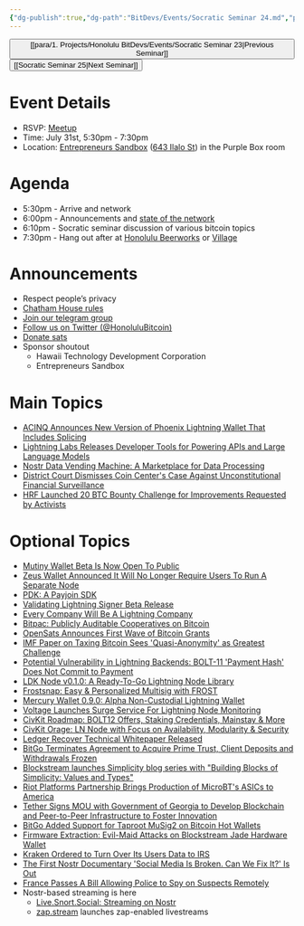 ```yaml
---
{"dg-publish":true,"dg-path":"BitDevs/Events/Socratic Seminar 24.md","permalink":"/bit-devs/events/socratic-seminar-24/","title":"Socratic Seminar 24","tags":["bitdevs, socratic-24, bitcoin, resource"],"noteIcon":"3","created":"2023-06-23T19:43:41.412-10:00","updated":"2023-07-28T21:27:14.030-10:00"}
---
```




<button class="obsidian-button previous-seminar">[[para/1. Projects/Honolulu BitDevs/Events/Socratic Seminar 23\|Previous Seminar]]</button> <button class="obsidian-button next-seminar">[[Socratic Seminar 25\|Next Seminar]]</button>

# Event Details

- RSVP: [Meetup](https://www.meetup.com/honolulu-bitdevs/events/294387797)
- Time: July 31st, 5:30pm - 7:30pm
- Location: [Entrepreneurs Sandbox](https://sandboxhawaii.org/) ([643 Ilalo St](https://goo.gl/maps/3Zj38htV13iUn4dcA)) in the Purple Box room

# Agenda

- 5:30pm - Arrive and network  
- 6:00pm - Announcements and [state of the network](https://bitcoin.clarkmoody.com/dashboard/)
- 6:10pm - Socratic seminar discussion of various bitcoin topics
- 7:30pm - Hang out after at [Honolulu Beerworks](https://www.honolulubeerworks.com/) or [Village](https://www.villagebeerhawaii.com/)

# Announcements

- Respect people’s privacy
- [Chatham House rules](https://www.chathamhouse.org/about-us/chatham-house-rule)
- [Join our telegram group](https://t.me/+Uh9gbHO9EHFkZWJh)
- [Follow us on Twitter (@HonoluluBitcoin)](https://twitter.com/HonoluluBitcoin)
- [Donate sats](https://checkout.opennode.com/p/5dea6b7a-d33c-4fda-b54c-98f092814c7d)
- Sponsor shoutout
	- Hawaii Technology Development Corporation
	- Entrepreneurs Sandbox

# Main Topics

- [ACINQ Announces New Version of Phoenix Lightning Wallet That Includes Splicing](https://acinq.co/blog/phoenix-splicing-update)
- [Lightning Labs Releases Developer Tools for Powering APIs and Large Language Models](https://www.nobsbitcoin.com/lightning-labs-ai-tools/)
- [Nostr Data Vending Machine: A Marketplace for Data Processing](https://www.nobsbitcoin.com/data-vending-machine-implementation-open-sourced/)
- [District Court Dismisses Coin Center's Case Against Unconstitutional Financial Surveillance](https://www.nobsbitcoin.com/coin-centers-case-against-unconstitutional-financial-surveillance-dismissed-in-district-court/)
- [HRF Launched 20 BTC Bounty Challenge for Improvements Requested by Activists](https://www.nobsbitcoin.com/hrf-20-btc-bounty-challenge/)

# Optional Topics
- [Mutiny Wallet Beta Is Now Open To Public](https://www.nobsbitcoin.com/mutiny-wallet-beta-public-release/)
- [Zeus Wallet Announced It Will No Longer Require Users To Run A Separate Node](https://www.nobsbitcoin.com/zeus-wallet-will-no-longer-require-users-to-run-a-separate-node/)
- [PDK: A Payjoin SDK](https://payjoindevkit.org/blog/pdk-an-sdk-for-payjoin-transactions/)
- [Validating Lightning Signer Beta Release](https://vls.tech/posts/vls-beta/)
- [Every Company Will Be A Lightning Company](https://medium.com/@graham_krizek/every-company-will-be-a-lightning-company-806576920064)
- [Bitpac: Publicly Auditable Cooperatives on Bitcoin](https://www.nobsbitcoin.com/bitpac-publicly-auditable-cooperatives-on-bitcoin/)
- [OpenSats Announces First Wave of Bitcoin Grants](https://opensats.org/blog/bitcoin-grants-july-2023)
- [IMF Paper on Taxing Bitcoin Sees 'Quasi-Anonymity' as Greatest Challenge](https://www.nobsbitcoin.com/imf-paper-on-taxing-cryptocurrencies/)
- [Potential Vulnerability in Lightning Backends: BOLT-11 'Payment Hash' Does Not Commit to Payment](https://www.nobsbitcoin.com/potential-vulnerability-in-lightning-backends-bolt-11-payment-hash-does-not-commit-to-payment/)
- [LDK Node v0.1.0: A Ready-To-Go Lightning Node Library](https://www.nobsbitcoin.com/introducing-ldk-node/)
- [Frostsnap: Easy & Personalized Multisig with FROST](https://www.nobsbitcoin.com/frostsnap-frost-multisig-foss/)
- [Mercury Wallet 0.9.0: Alpha Non-Custodial Lightning Wallet](https://www.nobsbitcoin.com/mercury-wallet-0-9-0/)
- [Voltage Launches Surge Service For Lightning Node Monitoring](https://www.nobsbitcoin.com/voltage-launches-surge/)
- [CivKit Roadmap: BOLT12 Offers, Staking Credentials, Mainstay & More](https://www.nobsbitcoin.com/civkit-roadmap-released/)
- [CivKit Orage: LN Node with Focus on Availability, Modularity & Security](https://www.nobsbitcoin.com/civkit-orage-announced/)
- [Ledger Recover Technical Whitepaper Released](https://www.nobsbitcoin.com/ledger-recover-whitepaper-released/)
- [BitGo Terminates Agreement to Acquire Prime Trust, Client Deposits and Withdrawals Frozen](https://www.nobsbitcoin.com/bitgo-terminates-acquisition-of-prime-trust/)
- [Blockstream launches Simplicity blog series with "Building Blocks of Simplicity: Values and Types"](https://blog.blockstream.com/building-blocks-of-simplicity-values-and-types/)
- [Riot Platforms Partnership Brings Production of MicroBT's ASICs to America](https://www.nobsbitcoin.com/riot-platforms-partnership-brings-production-of-microbts-asics-to-america/)
- [Tether Signs MOU with Government of Georgia to Develop Blockchain and Peer-to-Peer Infrastructure to Foster Innovation](https://tether.to/en/tether-signs-mou-with-government-of-georgia-to-develop-blockchain-bitcoin-and-peer-to-peer-infrastructure-to-foster-innovation/)
- [BitGo Added Support for Taproot MuSig2 on Bitcoin Hot Wallets](https://www.nobsbitcoin.com/bitgo-added-taproot-musig2-on-bitcoin-hot-wallets/)
- [Firmware Extraction: Evil-Maid Attacks on Blockstream Jade Hardware Wallet](https://blog.ledger.com/blockstream/)
- [Kraken Ordered to Turn Over Its Users Data to IRS](https://www.nobsbitcoin.com/kraken-ordered-to-turn-over-its-users-data-to-irs/)
- [The First Nostr Documentary 'Social Media Is Broken. Can We Fix It?' Is Out](https://www.nobsbitcoin.com/the-first-nostr-documentary-is-out/)
- [France Passes A Bill Allowing Police to Spy on Suspects Remotely](https://www.nobsbitcoin.com/france-passed-a-bill-allowing-police-to-spy-on-suspects-remotely/)
- Nostr-based streaming is here
	- [Live.Snort.Social: Streaming on Nostr](https://www.nobsbitcoin.com/snort-live-streaming/)
	- [zap.stream](https://zap.stream/) launches zap-enabled livestreams